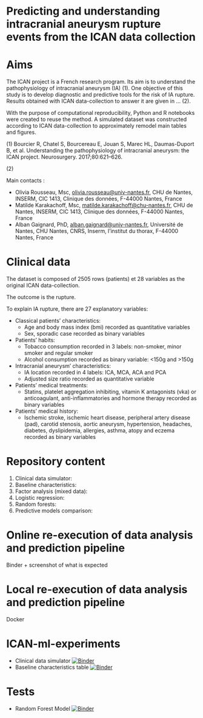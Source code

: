 # Predicting and understanding intracranial aneurysm rupture events from the ICAN data collection

# Aims
The ICAN project is a French research program. Its aim is to understand the pathophysiology of intracranial aneurysm (IA) (1). One objective of this study is to develop diagnostic and predictive tools for the risk of IA rupture. Results obtained with ICAN data-collection to answer it are given in … (2).

With the purpose of computational reproducibility, Python and R notebooks were created to reuse the method. A simulated dataset was constructed according to ICAN data-collection to approximately remodel main tables and figures.

(1) Bourcier R, Chatel S, Bourcereau E, Jouan S, Marec HL, Daumas-Duport B, et al. Understanding the pathophysiology of intracranial aneurysm: the ICAN project. Neurosurgery. 2017;80:621–626.

(2)

Main contacts : 
  - Olivia Rousseau, Msc, olivia.rousseau@univ-nantes.fr, CHU de Nantes, INSERM, CIC 1413, Clinique des données, F-44000 Nantes, France
  - Matilde Karakachoff, Msc, matilde.karakachoff@chu-nantes.fr, CHU de Nantes, INSERM, CIC 1413, Clinique des données, F-44000 Nantes, France
  - Alban Gaignard, PhD, alban.gaignard@univ-nantes.fr, Université de Nantes, CHU Nantes, CNRS, Inserm, l’institut du thorax, F-44000 Nantes, France

# Clinical data 
The dataset is composed of 2505 rows (patients) et 28 variables as the original ICAN data-collection.

The outcome is the rupture. 

To explain IA rupture, there are 27 explanatory variables:
  -	Classical patients’ characteristics: 
    - Age and body mass index (bmi) recorded as quantitative variables
    - Sex, sporadic case recorded as binary variables
  -	Patients’ habits:
    - Tobacco consumption recorded in 3 labels: non-smoker, minor smoker and regular smoker
    - Alcohol consumption recorded as binary variable: <150g and >150g
  -	Intracranial aneurysm’ characteristics:
    - IA location recorded in 4 labels: ICA, MCA, ACA and PCA
    - Adjusted size ratio recorded as quantitative variable
  -	Patients’ medical treatments:
    - Statins, platelet aggregation inhibiting, vitamin K antagonists (vka) or anticoagulant, anti-inflammatories and hormone therapy recorded as binary variables
  -	Patients’ medical history:
    - Ischemic stroke, ischemic heart disease, peripheral artery disease (pad), carotid stenosis, aortic aneurysm, hypertension, headaches, diabetes, dyslipidemia, allergies, asthma, atopy and eczema recorded as binary variables

# Repository content 
  1. Clinical data simulator: 
  1. Baseline characteristics: 
  1. Factor analysis (mixed data): 
  1. Logistic regression: 
  1. Random forests: 
  1. Predictive models comparison: 

# Online re-execution of data analysis and prediction pipeline
Binder + screenshot of what is expected

# Local re-execution of data analysis and prediction pipeline
Docker

# ICAN-ml-experiments
- Clinical data simulator [![Binder](https://mybinder.org/badge_logo.svg)](https://mybinder.org/v2/gh/albangaignard/ICAN-ml-experiments.git/master?filepath=notebooks/0-Clinical-data-simulator.ipynb)
- Baseline characteristics table [![Binder](https://mybinder.org/badge_logo.svg)](https://mybinder.org/v2/gh/albangaignard/ICAN-ml-experiments.git/master?filepath=notebooks/1-Table-Baseline-Characteristics.ipynb)

# Tests
- Random Forest Model [![Binder](https://mybinder.org/badge_logo.svg)](https://mybinder.org/v2/gh/albangaignard/ICAN-ml-experiments.git/master?filepath=notebooks/4-Random-Forest-Model.ipynb)
